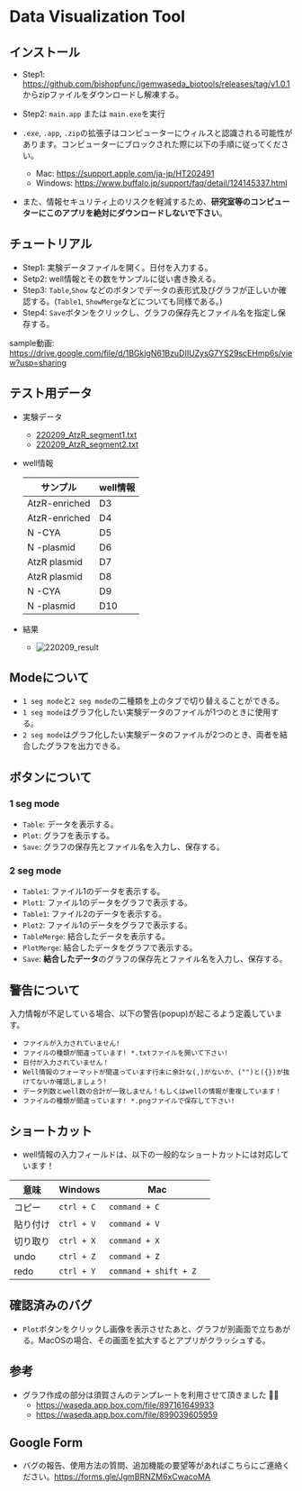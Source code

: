 # Data Visualization Tool
## インストール
- Step1: https://github.com/bishopfunc/igemwaseda_biotools/releases/tag/v1.0.1 からzipファイルをダウンロードし解凍する。
- Step2: `main.app` または `main.exe`を実行

- `.exe`, `.app`, `.zip`の拡張子はコンピューターにウィルスと認識される可能性があります。コンピューターにブロックされた際に以下の手順に従ってください。
  - Mac: https://support.apple.com/ja-jp/HT202491
  - Windows: https://www.buffalo.jp/support/faq/detail/124145337.html
- また、情報セキュリティ上のリスクを軽減するため、**研究室等のコンピューターにこのアプリを絶対にダウンロードしないで下さい**。


## チュートリアル
- Step1: 実験データファイルを開く。日付を入力する。
- Setp2: well情報とその数をサンプルに従い書き換える。
- Step3: `Table`,`Show` などのボタンでデータの表形式及びグラフが正しいか確認する。(`Table1`, `ShowMerge`などについても同様である。)
- Step4: `Save`ボタンをクリックし、グラフの保存先とファイル名を指定し保存する。

sample動画: https://drive.google.com/file/d/1BGkjgN61BzuDIIUZysG7YS29scEHmp6s/view?usp=sharing

## テスト用データ
- 実験データ
	- [220209_AtzR_segment1.txt](https://github.com/bishopfunc/igemwaseda_biotools/files/8192236/220209_AtzR_segment1.txt)
	- [220209_AtzR_segment2.txt](https://github.com/bishopfunc/igemwaseda_biotools/files/8192237/220209_AtzR_segment2.txt)

- well情報

	|サンプル|well情報|
	|----|----|
	AtzR-enriched	|D3
	AtzR-enriched	|D4
	N -CYA		|D5
	N -plasmid	|D6
	AtzR plasmid 	|D7
	AtzR plasmid 	|D8
	N -CYA		|D9
	N -plasmid	|D10

- 結果
	- ![220209_result](https://user-images.githubusercontent.com/61902652/156916552-1499915d-8820-467c-a258-70dd0d9196ef.png)


## Modeについて
- `1 seg mode`と`2 seg mode`の二種類を上のタブで切り替えることができる。
- `1 seg mode`はグラフ化したい実験データのファイルが1つのときに使用する。
- `2 seg mode`はグラフ化したい実験データのファイルが2つのとき、両者を結合したグラフを出力できる。

## ボタンについて
### 1 seg mode
- `Table`: データを表示する。
- `Plot`: グラフを表示する。
- `Save`: グラフの保存先とファイル名を入力し、保存する。
### 2 seg mode
- `Table1`: ファイル1のデータを表示する。
- `Plot1`: ファイル1のデータをグラフで表示する。
- `Table1`: ファイル2のデータを表示する。
- `Plot2`: ファイル1のデータをグラフで表示する。
- `TableMerge`: 結合したデータを表示する。
- `PlotMerge`: 結合したデータをグラフで表示する。
- `Save`: **結合したデータ**のグラフの保存先とファイル名を入力し、保存する。

## 警告について
入力情報が不足している場合、以下の警告(popup)が起こるよう定義しています。

- `ファイルが入力されていません!`
- `ファイルの種類が間違っています! *.txtファイルを開いて下さい!`
- `日付が入力されていません！`
- `Well情報のフォーマットが間違っています行末に余計な(,)がないか、("")と({})が抜けてないか確認しましょう!`
- `データ列数とwell数の合計が一致しません！もしくはwellの情報が重複しています！`
- `ファイルの種類が間違っています! *.pngファイルで保存して下さい!`

## ショートカット
- well情報の入力フィールドは、以下の一般的なショートカットには対応しています！

|  意味  |  Windows  |  Mac  |
|  ----  | ---- | ---- |
|  コピー   |  `ctrl + C`  |  `command + C`	  |
|  貼り付け |  `ctrl + V`  |  `command + V`  |
|  切り取り |  `ctrl + X`  |  `command + X`  |
|  undo     |  `ctrl + Z`  |  `command + Z`  |
|  redo     |  `ctrl + Y`  |  `command + shift + Z	`  |
	

## 確認済みのバグ
- `Plot`ボタンをクリックし画像を表示させたあと、グラフが別画面で立ちあがる。MacOSの場合、その画面を拡大するとアプリがクラッシュする。

## 参考
- グラフ作成の部分は須賀さんのテンプレートを利用させて頂きました 🙇‍♂️
	- https://waseda.app.box.com/file/897161649933
	- https://waseda.app.box.com/file/899039605959

## Google Form
- バグの報告、使用方法の質問、追加機能の要望等があればこちらにご連絡ください。https://forms.gle/JgmBRNZM6xCwacoMA

